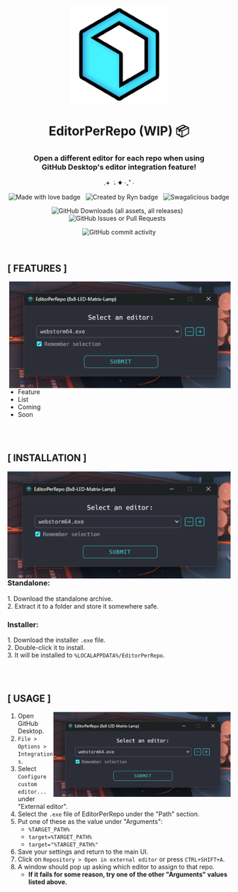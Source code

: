 <div width="100%" align="center">
<img alt="EPR Icon" height="220" src="media/epr-icon.png"/>
<h1>EditorPerRepo (WIP) 📦</h1>

<h3>Open a different editor for each repo when using<br>GitHub Desktop's editor integration feature!</h3>


.𖥔 ݁ ˖ ✦ ‧₊˚ ⋅

![Made with love badge](https://img.shields.io/badge/MADE%20WITH%20LOVE-%23f765af?style=plastic&logo=githubsponsors&logoColor=%23FFF)&nbsp;&nbsp;
![Created by Ryn badge](https://img.shields.io/badge/CREATED%20BY%20RYN!!!-%23FF6600?style=for-the-badge&logo=apachespark&logoColor=%23FFF)&nbsp;&nbsp;
![Swagalicious badge](https://img.shields.io/badge/SWAGALICIOUS-%2328b3b5?style=plastic&logo=zcool&logoColor=%23FFF)

![GitHub Downloads (all assets, all releases)](https://img.shields.io/github/downloads/rynstwrt/EditorPerRepoElectron/total?style=for-the-badge&color=%2328b3b5)&nbsp;&nbsp;
![GitHub Issues or Pull Requests](https://img.shields.io/github/issues/rynstwrt/EditorPerRepoElectron?style=for-the-badge&color=%23f765af)&nbsp;&nbsp;

![GitHub commit activity](https://img.shields.io/github/commit-activity/m/rynstwrt/EditorPerRepoElectron?style=for-the-badge&color=%23FF6600)
</div>



<br>



## [ FEATURES ]
<img align="right" src="media/screenshot1.png" alt="EPR editor select menu" width="500px">

- Feature
- List
- Coming
- Soon



<br clear="both">
<br clear="both">



<h2>[ INSTALLATION ]</h2>
<img align="left" src="media/screenshot1.png" alt="EPR editor select menu" width="530px">

<p align="right">

### Standalone:
1\. Download the standalone archive.  
2\. Extract it to a folder and store it somewhere safe.

### Installer:
1\. Download the installer `.exe` file.  
2\. Double-click it to install.  
3\. It will be installed to `%LOCALAPPDATA%/EditorPerRepo`.
_</p>_



<br clear="both">
<br clear="both">



## [ USAGE ]
<img align="right" src="media/screenshot1.png" alt="EPR editor select menu" width="400px">

1. Open GitHub Desktop.
2. `File > Options > Integrations`.
3. Select `Configure custom editor...` under "External editor".
4. Select the `.exe` file of EditorPerRepo under the "Path" section.
5. Put one of these as the value under "Arguments":
    - `%TARGET_PATH%`
    - `target=%TARGET_PATH%`
    - `target="%TARGET_PATH%"`
6. Save your settings and return to the main UI.
7. Click on `Repository > Open in external editor` or press `CTRL+SHIFT+A`.
8. A window should pop up asking which editor to assign to that repo.
    - **If it fails for some reason, try one of the other "Arguments" values listed above.**